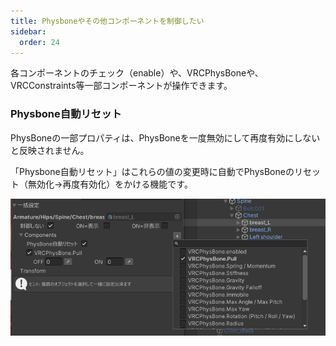 ```yaml
---
title: Physboneやその他コンポーネントを制御したい
sidebar:
  order: 24
---
```


各コンポーネントのチェック（enable）や、VRCPhysBoneや、VRCConstraints等一部コンポーネントが操作できます。

### Physbone自動リセット

PhysBoneの一部プロパティは、PhysBoneを一度無効にして再度有効にしないと反映されません。

「Physbone自動リセット」はこれらの値の変更時に自動でPhysBoneのリセット（無効化→再度有効化）をかける機能です。

![](../../../assets/imgs/amc-pb.png)
